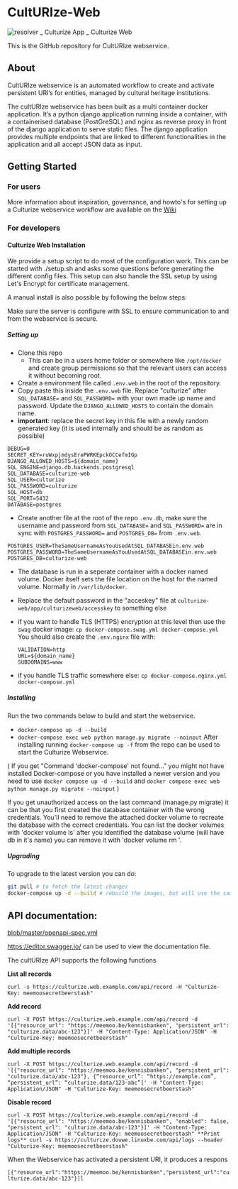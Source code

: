 # CultURIze-Web


<!--![20230726-meemoo-logo-culturize-web](https://github.com/viaacode/culturize-web/assets/14292591/31523e53-1dd4-4647-a6e9-5788eac1c12a)-->
![resolver  _ Culturize App _ Culturize Web](https://github.com/viaacode/culturize-web/assets/14292591/60717c3f-beb5-4158-9b88-25280da05265)


This is the GitHub repository for CultURIze webservice.

## About

CultURIze webservice is an automated workflow to create and activate persistent URI’s for entities, managed by cultural heritage institutions.

The cultURIze webservice has been built as a multi container docker application. It’s a python django application running inside a container, with a containerised database (PostGreSQL) and nginx as reverse proxy in front of the django application to serve static files. The django application provides multiple endpoints that are linked to different functionalities in the application and all accept JSON data as input.


## Getting Started

### For users
More information about inspiration, governance, and howto's for setting up a Culturize webservice workflow are available on the [Wiki](https://github.com/viaacode/culturize-web/wiki)

### For developers

#### Culturize Web Installation 

We provide a setup script to do most of the configuration work. This can be started with ./setup.sh
and asks some questions before generating the different config files. This setup can also handle the
SSL setup by using Let's Encrypt for certificate management.

A manual install is also possible by following the below steps:

Make sure the server is configure with SSL to ensure communication to and from the webservice is secure.

##### Setting up

* Clone this repo
  * This can be in a users home folder or somewhere like `/opt/docker` and create group permissions
    so that the relevant users can access it without becoming root.
* Create a environment file called `.env.web` in the root of the repository.
* Copy paste this inside the `.env.web` file. Replace "culturize" after `SQL_DATABASE=` and `SQL_PASSWORD=` with your own made up name and password. Update the `DJANGO_ALLOWED_HOSTS` to contain the domain name.
* **important**: replace the secret key in this file with a newly random generated key (it is used
  internally and should be as random as possible)
```
DEBUG=0
SECRET_KEY=ruWxpjmdysErePWRKEpckOCCefmIGp
DJANGO_ALLOWED_HOSTS=${domain_name}
SQL_ENGINE=django.db.backends.postgresql
SQL_DATABASE=culturize-web
SQL_USER=culturize
SQL_PASSWORD=culturize
SQL_HOST=db
SQL_PORT=5432
DATABASE=postgres
```
* Create another file at the root of the repo `.env.db`, make sure the username and password from `SQL_DATABASE=` and `SQL_PASSWORD=` are in sync with `POSTGRES_PASSWORD=` and `POSTGRES_DB=` from `.env.web`.
```
POSTGRES_USER=TheSameUsernameAsYouUsedAtSQL_DATABASEin.env.web
POSTGRES_PASSWORD=TheSameUsernameAsYouUsedAtSQL_DATABASEin.env.web
POSTGRES_DB=culturize-web
```
* The database is run in a seperate container with a docker named volume. Docker itself sets the
  file location on the host for the named volume. Normally in `/var/lib/docker`.
* Replace the default password in the "acceskey" file at `culturize-web/app/culturizeweb/accesskey`
  to something else

* if you want to handle TLS (HTTPS) encryption at this level then use the `swag` docker image:
  `cp docker-compose.swag.yml docker-compose.yml`
  You should also create the `.env.nginx` file with:
  ```
  VALIDATION=http
  URL=${domain_name}
  SUBDOMAINS=www
  ```

* if you handle TLS traffic somewhere else:
  `cp docker-compose.nginx.yml docker-compose.yml`


##### Installing

Run the two commands below to build and start the webservice.
* `docker-compose up -d --build`
* `docker-compose exec web python manage.py migrate --noinput`
After installing running `docker-compose up -f` from the repo can be used to start the Culturize Webservice. 

( If you get "Command 'docker-compose' not found..." you might not have installed Docker-compose or you have installed a newer version and you need to use `docker compose up -d --build` and `docker compose exec web python manage.py migrate --noinput` )

If you get unauthorized access on the last command (manage.py migrate) it can be that you first
created the database container with the wrong credentials. You'll need to remove the attached docker
volume to recreate the database with the correct credentials. You can list the docker volumes with
'docker volume ls' after you identified the database volume (will have db in it's name) you can
remove it with 'docker volume rm <volume-name>'.

##### Upgrading

To upgrade to the latest version you can do:
```bash
git pull # to fetch the latest changes
docker-compose up -d --build # rebuild the images, but will use the same data set
```



## API documentation:

[blob/master/openapi-spec.yml ](https://github.com/viaacode/culturize-web/blob/master/openapi-spec.yml) 

https://editor.swagger.io/ can be used to view the documentation file. 

The cultURIze API supports the following functions

**List all records**

`curl -s https://culturize.web.example.com/api/record -H
"Culturize-Key: meemoosecretbeerstash"`

**Add record**

`curl -X POST https://culturize.web.example.com/api/record -d
'[{"resource_url": "https://meemoo.be/kennisbanken", "persistent_url":
"culturize.data/abc-123"}]' -H "Content-Type: Application/JSON" -H "Culturize-Key: meemoosecretbeerstash"`

**Add multiple records**

`curl -X POST https://culturize.web.example.com/api/record -d
'[{"resource_url": "https://meemoo.be/kennisbanken", "persistent_url":
"culturize.data/abc-123"}, {“resource_url”: “https://example.com”, “persistent_url”: “culturize.data/123-abc”]' -H "Content-Type: Application/JSON" -H "Culturize-Key: meemoosecretbeerstash"`

**Disable record**

`curl -X POST https://culturize.web.example.com/api/record -d '[{"resource_url": "https://meemoo.be/kennisbanken", "enabled": false, "persistent_url": "culturize.data/abc-123"}]' -H "Content-Type: Application/JSON" -H "Culturize-Key: meemoosecretbeerstash"
**Print logs**
curl -s https://culturize.douwe.linuxbe.com/api/logs --header
"Culturize-Key: meemoosecretbeerstash"`

When the Webservice has activated a persistent URI, it produces a respons

`[{"resource_url":"https://meemoo.be/kennisbanken","persistent_url":"culturize.data/abc-123"}]l`



